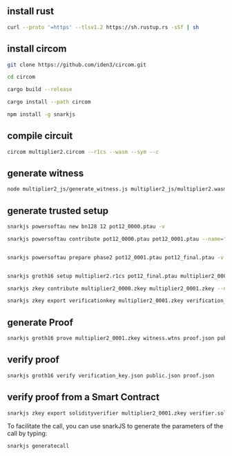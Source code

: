## install rust
```bash
curl --proto '=https' --tlsv1.2 https://sh.rustup.rs -sSf | sh
```


## install circom
```bash
git clone https://github.com/iden3/circom.git

cd circom

cargo build --release

cargo install --path circom

npm install -g snarkjs
```


## compile circuit

```bash
circom multiplier2.circom --r1cs --wasm --sym --c
```

## generate witness

```bash
node multiplier2_js/generate_witness.js multiplier2_js/multiplier2.wasm input.json witness.wtns
```

## generate trusted setup
```bash
snarkjs powersoftau new bn128 12 pot12_0000.ptau -v

snarkjs powersoftau contribute pot12_0000.ptau pot12_0001.ptau --name="First contribution" -v


snarkjs powersoftau prepare phase2 pot12_0001.ptau pot12_final.ptau -v


snarkjs groth16 setup multiplier2.r1cs pot12_final.ptau multiplier2_0000.zkey

snarkjs zkey contribute multiplier2_0000.zkey multiplier2_0001.zkey --name="1st Contributor Name" -v

snarkjs zkey export verificationkey multiplier2_0001.zkey verification_key.json
```

## generate Proof

```bash
snarkjs groth16 prove multiplier2_0001.zkey witness.wtns proof.json public.json
```


## verify proof

```bash
snarkjs groth16 verify verification_key.json public.json proof.json
```

## verify proof from a Smart Contract

```bash
snarkjs zkey export solidityverifier multiplier2_0001.zkey verifier.sol
```

To facilitate the call, you can use snarkJS to generate the parameters of the call by typing:

```bash
snarkjs generatecall
```